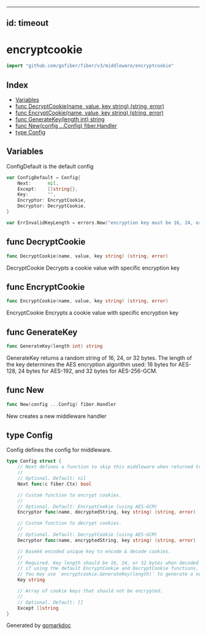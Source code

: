 <!-- Code generated by gomarkdoc. DO NOT EDIT -->

---
id: timeout
---


# encryptcookie

```go
import "github.com/gofiber/fiber/v3/middleware/encryptcookie"
```

## Index

- [Variables](<#variables>)
- [func DecryptCookie\(name, value, key string\) \(string, error\)](<#DecryptCookie>)
- [func EncryptCookie\(name, value, key string\) \(string, error\)](<#EncryptCookie>)
- [func GenerateKey\(length int\) string](<#GenerateKey>)
- [func New\(config ...Config\) fiber.Handler](<#New>)
- [type Config](<#Config>)


## Variables

<a name="ConfigDefault"></a>ConfigDefault is the default config

```go
var ConfigDefault = Config{
    Next:      nil,
    Except:    []string{},
    Key:       "",
    Encryptor: EncryptCookie,
    Decryptor: DecryptCookie,
}
```

<a name="ErrInvalidKeyLength"></a>

```go
var ErrInvalidKeyLength = errors.New("encryption key must be 16, 24, or 32 bytes")
```

<a name="DecryptCookie"></a>
## func DecryptCookie

```go
func DecryptCookie(name, value, key string) (string, error)
```

DecryptCookie Decrypts a cookie value with specific encryption key

<a name="EncryptCookie"></a>
## func EncryptCookie

```go
func EncryptCookie(name, value, key string) (string, error)
```

EncryptCookie Encrypts a cookie value with specific encryption key

<a name="GenerateKey"></a>
## func GenerateKey

```go
func GenerateKey(length int) string
```

GenerateKey returns a random string of 16, 24, or 32 bytes. The length of the key determines the AES encryption algorithm used: 16 bytes for AES\-128, 24 bytes for AES\-192, and 32 bytes for AES\-256\-GCM.

<a name="New"></a>
## func New

```go
func New(config ...Config) fiber.Handler
```

New creates a new middleware handler

<a name="Config"></a>
## type Config

Config defines the config for middleware.

```go
type Config struct {
    // Next defines a function to skip this middleware when returned true.
    //
    // Optional. Default: nil
    Next func(c fiber.Ctx) bool

    // Custom function to encrypt cookies.
    //
    // Optional. Default: EncryptCookie (using AES-GCM)
    Encryptor func(name, decryptedString, key string) (string, error)

    // Custom function to decrypt cookies.
    //
    // Optional. Default: DecryptCookie (using AES-GCM)
    Decryptor func(name, encryptedString, key string) (string, error)

    // Base64 encoded unique key to encode & decode cookies.
    //
    // Required. Key length should be 16, 24, or 32 bytes when decoded
    // if using the default EncryptCookie and DecryptCookie functions.
    // You may use `encryptcookie.GenerateKey(length)` to generate a new key.
    Key string

    // Array of cookie keys that should not be encrypted.
    //
    // Optional. Default: []
    Except []string
}
```

Generated by [gomarkdoc](<https://github.com/princjef/gomarkdoc>)
